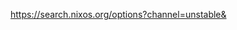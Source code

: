 <!-- README.md -->
<!-- Qompass AI - [Add description here] -->
<!-- Copyright (C) 2025 Qompass AI, All rights reserved -->
<!-- ---------------------------------------- -->
https://search.nixos.org/options?channel=unstable&
